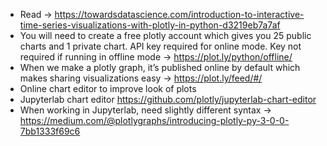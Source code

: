* Read -> https://towardsdatascience.com/introduction-to-interactive-time-series-visualizations-with-plotly-in-python-d3219eb7a7af
* You will need to create a free plotly account which gives you 25 public charts and 1 private chart. API key required for online mode. Key not required if running in offline mode -> https://plot.ly/python/offline/
* When we make a plotly graph, it’s published online by default which makes sharing visualizations easy -> https://plot.ly/feed/#/
* Online chart editor to improve look of plots
* Jupyterlab chart editor https://github.com/plotly/jupyterlab-chart-editor
* When working in Jupyterlab, need slightly different syntax -> https://medium.com/@plotlygraphs/introducing-plotly-py-3-0-0-7bb1333f69c6